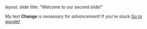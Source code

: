 layout: slide
title: "Welcome to our second slide!"

My text
**Change** is necessary for *advancement*! If you're stuck [Go to google!](http://google.com)
